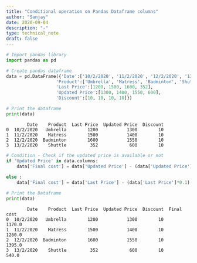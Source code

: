 ```yaml
---
title: "Conditional operation on Pandas Dataframe columns"
author: "Sanjay"
date: 2020-09-04
description: "-"
type: technical_note
draft: false
---
```


```python
# Import pandas library  
import pandas as pd
```


```python
# Create pandas dataframe 
data = pd.DataFrame({'Date':['10/2/2020', '11/2/2020', '12/2/2020', '13/2/2020'], 
                   'Product':['Umbrella', 'Matress', 'Badminton', 'Shuttle'], 
                   'Last Price':[1200, 1500, 1600, 352], 
                   'Updated Price':[1300, 1400, 1550, 600], 
                   'Discount':[10, 10, 10, 10]}) 
```


```python
# Print the dataframe 
print(data) 
```

            Date    Product  Last Price  Updated Price  Discount
    0  10/2/2020   Umbrella        1200           1300        10
    1  11/2/2020    Matress        1500           1400        10
    2  12/2/2020  Badminton        1600           1550        10
    3  13/2/2020    Shuttle         352            600        10



```python
# Condition - Check if the updated price is available or not 
if 'Updated Price' in data.columns: 
    data['Final cost'] = data['Updated Price'] - (data['Updated Price']*0.1) 
  
else : 
    data['Final cost'] = data['Last Price'] - (data['Last Price']*0.1) 
```


```python
# Print the Dataframe 
print(data) 
```

            Date    Product  Last Price  Updated Price  Discount  Final cost
    0  10/2/2020   Umbrella        1200           1300        10      1170.0
    1  11/2/2020    Matress        1500           1400        10      1260.0
    2  12/2/2020  Badminton        1600           1550        10      1395.0
    3  13/2/2020    Shuttle         352            600        10       540.0

